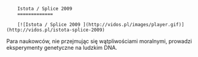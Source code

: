
        Istota / Splice 2009 
        =============
        
        [![Istota / Splice 2009 ](http://vidos.pl/images/player.gif)](http://vidos.pl/istota-splice-2009)
        
        
 Para naukowców, nie przejmując się wątpliwościami moralnymi, prowadzi eksperymenty genetyczne na ludzkim DNA.
    